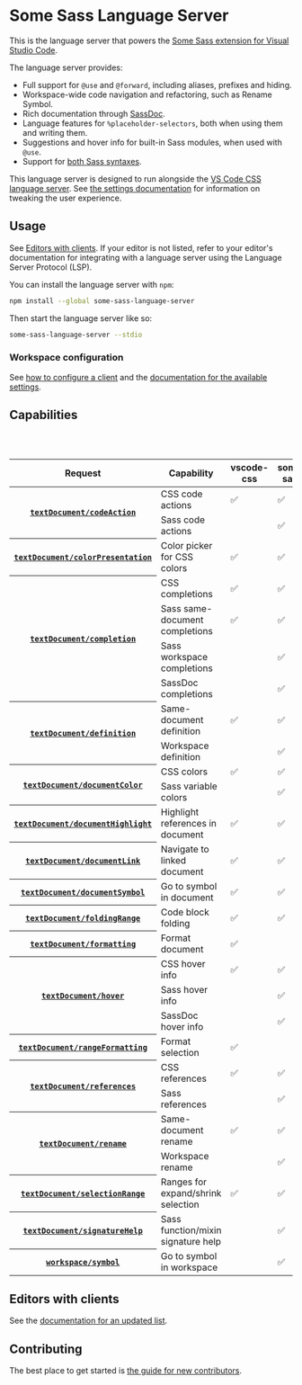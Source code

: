 # Some Sass Language Server

This is the language server that powers the [Some Sass extension for Visual Studio Code](https://marketplace.visualstudio.com/items?itemName=SomewhatStationery.some-sass).

The language server provides:

- Full support for `@use` and `@forward`, including aliases, prefixes and hiding.
- Workspace-wide code navigation and refactoring, such as Rename Symbol.
- Rich documentation through [SassDoc](http://sassdoc.com).
- Language features for `%placeholder-selectors`, both when using them and writing them.
- Suggestions and hover info for built-in Sass modules, when used with `@use`.
- Support for [both Sass syntaxes](https://sass-lang.com/documentation/syntax/).

This language server is designed to run alongside the [VS Code CSS language server](https://github.com/hrsh7th/vscode-langservers-extracted). See [the settings documentation](https://wkillerud.github.io/some-sass/user-guide/settings.html#suggest-variables-mixins-and-functions-from-the-open-document) for information on tweaking the user experience.

## Usage

See [Editors with clients](https://github.com/wkillerud/some-sass/blob/main/README.md#editors-with-clients). If your editor is not listed, refer to your editor's documentation for integrating with a language server using the Language Server Protocol (LSP).

You can install the language server with `npm`:

```sh
npm install --global some-sass-language-server
```

Then start the language server like so:

```sh
some-sass-language-server --stdio
```

### Workspace configuration

See [how to configure a client](https://wkillerud.github.io/some-sass/language-server/configure-a-client.html) and the [documentation for the available settings](https://wkillerud.github.io/some-sass/user-guide/settings.html).

## Capabilities

<table>
	<caption style="visibility:hidden">Comparison of <code>vscode-css-languageservice</code> and <code>some-sass-language-service</code></caption>
	<thead>
		<tr>
			<th>Request</th>
			<th>Capability</th>
			<th>vscode-css</th>
			<th>some-sass</th>
		</tr>
	</thead>
	<tbody>
		<tr>
			<th rowspan="2">
				<a href="https://microsoft.github.io/language-server-protocol/specifications/lsp/3.17/specification/#textDocument_codeAction">
					<code>textDocument/codeAction</code>
				</a>
			</th>
			<td>CSS code actions</td>
			<td>✅</td>
			<td>✅</td>
		</tr>
		<tr>
			<td>Sass code actions</td>
			<td></td>
			<td>✅</td>
		</tr>
		<tr>
			<th rowspan="1">
				<a href="https://microsoft.github.io/language-server-protocol/specifications/lsp/3.17/specification/#textDocument_colorPresentation">
					<code>textDocument/colorPresentation</code>
				</a>
			</th>
			<td>Color picker for CSS colors</td>
			<td>✅</td>
			<td>✅</td>
		</tr>
		<tr>
			<th rowspan="4">
				<a href="https://microsoft.github.io/language-server-protocol/specifications/lsp/3.17/specification/#textDocument_completion">
					<code>textDocument/completion</code>
				</a>
			</th>
			<td>CSS completions</td>
			<td>✅</td>
			<td>✅</td>
		</tr>
		<tr>
			<td>Sass same-document completions</td>
			<td>✅</td>
			<td>✅</td>
		</tr>
		<tr>
			<td>Sass workspace completions</td>
			<td></td>
			<td>✅</td>
		</tr>
		<tr>
			<td>SassDoc completions</td>
			<td></td>
			<td>✅</td>
		</tr>
		<tr>
			<th rowspan="2">
				<a href="https://microsoft.github.io/language-server-protocol/specifications/lsp/3.17/specification/#https://microsoft.github.io/language-server-protocol/specifications/lsp/3.17/specification/#textDocument_definition">
					<code>textDocument/definition</code>
				</a>
			</th>
			<td>Same-document definition</td>
			<td>✅</td>
			<td>✅</td>
		</tr>
		<tr>
			<td>Workspace definition</td>
			<td></td>
			<td>✅</td>
		</tr>
		<tr>
			<th rowspan="2">
				<a href="https://microsoft.github.io/language-server-protocol/specifications/lsp/3.17/specification/#textDocument_documentColor">
					<code>textDocument/documentColor</code>
				</a>
			</th>
			<td>CSS colors</td>
			<td>✅</td>
			<td>✅</td>
		</tr>
		<tr>
			<td>Sass variable colors</td>
			<td></td>
			<td>✅</td>
		</tr>
		<tr>
			<th rowspan="1">
				<a href="https://microsoft.github.io/language-server-protocol/specifications/lsp/3.17/specification/#textDocument_documentHighlight">
					<code>textDocument/documentHighlight</code>
				</a>
			</th>
			<td>Highlight references in document</td>
			<td>✅</td>
			<td>✅</td>
		</tr>
		<tr>
			<th rowspan="1">
				<a href="https://microsoft.github.io/language-server-protocol/specifications/lsp/3.17/specification/#textDocument_documentLink">
					<code>textDocument/documentLink</code>
				</a>
			</th>
			<td>Navigate to linked document</td>
			<td>✅</td>
			<td>✅</td>
		</tr>
		<tr>
			<th rowspan="1">
				<a href="https://microsoft.github.io/language-server-protocol/specifications/lsp/3.17/specification/#textDocument_documentSymbol">
					<code>textDocument/documentSymbol</code>
				</a>
			</th>
			<td>Go to symbol in document</td>
			<td>✅</td>
			<td>✅</td>
		</tr>
		<tr>
			<th rowspan="1">
				<a href="https://microsoft.github.io/language-server-protocol/specifications/lsp/3.17/specification/#textDocument_foldingRange">
					<code>textDocument/foldingRange</code>
				</a>
			</th>
			<td>Code block folding</td>
			<td>✅</td>
			<td>✅</td>
		</tr>
		<tr>
			<th rowspan="1">
				<a href="https://microsoft.github.io/language-server-protocol/specifications/lsp/3.17/specification/#textDocument_formatting">
					<code>textDocument/formatting</code>
				</a>
			</th>
			<td>Format document</td>
			<td>✅</td>
			<td></td>
		</tr>
		<tr>
			<th rowspan="3">
				<a href="https://microsoft.github.io/language-server-protocol/specifications/lsp/3.17/specification/#textDocument_hover">
					<code>textDocument/hover</code>
				</a>
			</th>
			<td>CSS hover info</td>
			<td>✅</td>
			<td>✅</td>
		</tr>
		<tr>
			<td>Sass hover info</td>
			<td></td>
			<td>✅</td>
		</tr>
		<tr>
			<td>SassDoc hover info</td>
			<td></td>
			<td>✅</td>
		</tr>
		<tr>
			<th rowspan="1">
				<a href="https://microsoft.github.io/language-server-protocol/specifications/lsp/3.17/specification/#textDocument_rangeFormatting">
					<code>textDocument/rangeFormatting</code>
				</a>
			</th>
			<td>Format selection</td>
			<td>✅</td>
			<td></td>
		</tr>
		<tr>
			<th rowspan="2">
				<a href="https://microsoft.github.io/language-server-protocol/specifications/lsp/3.17/specification/#textDocument_references">
					<code>textDocument/references</code>
				</a>
			</th>
			<td>CSS references</td>
			<td>✅</td>
			<td>✅</td>
		</tr>
		<tr>
			<td>Sass references</td>
			<td></td>
			<td>✅</td>
		</tr>
		<tr>
			<th rowspan="2">
				<a href="https://microsoft.github.io/language-server-protocol/specifications/lsp/3.17/specification/#textDocument_rename">
					<code>textDocument/rename</code>
				</a>
			</th>
			<td>Same-document rename</td>
			<td>✅</td>
			<td>✅</td>
		</tr>
		<tr>
			<td>Workspace rename</td>
			<td></td>
			<td>✅</td>
		</tr>
		<tr>
			<th rowspan="1">
				<a href="https://microsoft.github.io/language-server-protocol/specifications/lsp/3.17/specification/#textDocument_selectionRange">
					<code>textDocument/selectionRange</code>
				</a>
			</th>
			<td>Ranges for expand/shrink selection</td>
			<td>✅</td>
			<td>✅</td>
		</tr>
		<tr>
			<th rowspan="1">
				<a href="https://microsoft.github.io/language-server-protocol/specifications/lsp/3.17/specification/#textDocument_signatureHelp">
					<code>textDocument/signatureHelp</code>
				</a>
			</th>
			<td>Sass function/mixin signature help</td>
			<td></td>
			<td>✅</td>
		</tr>
		<tr>
			<th rowspan="1">
				<a href="https://microsoft.github.io/language-server-protocol/specifications/lsp/3.17/specification/#workspace_symbol">
					<code>workspace/symbol</code>
				</a>
			</th>
			<td>Go to symbol in workspace</td>
			<td></td>
			<td>✅</td>
		</tr>
	</tbody>
</table>

## Editors with clients

See the [documentation for an updated list](https://wkillerud.github.io/some-sass/language-server/existing-clients.html).

## Contributing

The best place to get started is [the guide for new contributors](https://wkillerud.github.io/some-sass/contributing/new-contributors.html).

